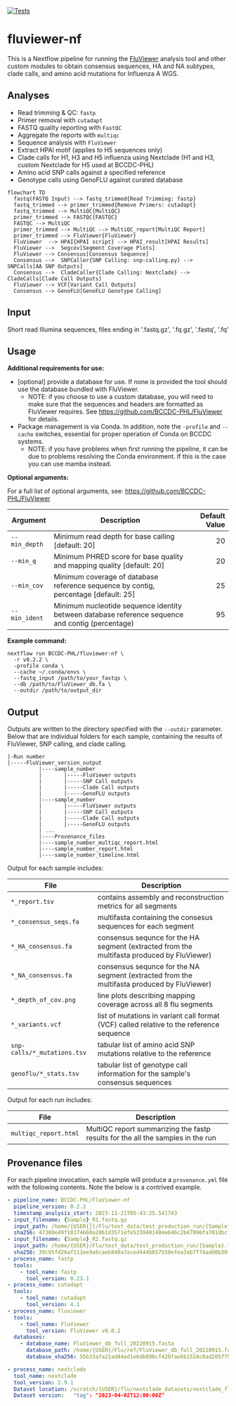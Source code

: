 [![Tests](https://github.com/BCCDC-PHL/fluviewer-nf/actions/workflows/tests.yml/badge.svg)](https://github.com/BCCDC-PHL/fluviewer-nf/actions/workflows/tests.yml)

# fluviewer-nf

This is a Nextflow pipeline for running the [FluViewer](https://github.com/BCCDC-PHL/FluViewer) analysis tool and other custom modules
to obtain consensus sequences, HA and NA subtypes, clade calls, and amino acid mutations for Influenza A WGS.  

## Analyses

- Read trimming & QC: `fastp`
- Primer removal with `cutadapt`
- FASTQ quality reporting with `FastQC`
- Aggregate the reports with `multiqc`
- Sequence analysis with `FluViewer` 
- Extract HPAI motif (applies to H5 sequences only)
- Clade calls for H1, H3 and H5 influenza using Nextclade (H1 and H3, custom Nextclade for H5 used at BCCDC-PHL)
- Amino acid SNP calls against a specified reference
- Genotype calls using GenoFLU against curated database  

```mermaid
flowchart TD
  fastq(FASTQ Input) --> fastq_trimmed{Read Trimming: fastp}
  fastq_trimmed --> primer_trimmed{Remove Primers: cutadapt}
  fastq_trimmed --> MultiQC{MultiQC}
  primer_trimmed --> FASTQC{FASTQC}
  FASTQC --> MultiQC
  primer_trimmed --> MultiQC --> MultiQC_report[MultiQC Report]
  primer_trimmed --> FluViewer{FluViewer} 
  FluViewer  --> HPAI{HPAI script} --> HPAI_result[HPAI Results]
  FluViewer -->  Segcov[Segment Coverage Plots]
  FluViewer --> Consensus[Consensus Sequence]
  Consensus -->  SNPCaller{SNP Calling: snp-calling.py} --> SNPCalls[AA SNP Outputs]
  Consensus -->  CladeCaller{Clade Calling: Nextclade} --> CladeCalls[Clade Call Outputs]
  FluViewer --> VCF[Variant Call Outputs]
  Consensus --> GenoFLU[GenoFLU Genotype Calling]
```


## Input

Short read Illumina sequences, files ending in '.fastq.gz', '.fq.gz', '.fastq', '.fq'

## Usage

**Additional requirements for use:**  
- [optional] provide a database for use.  If none is provided the tool should use the database bundled with FluViewer.
  - NOTE: if you choose to use a custom database, you will need to make sure that the sequences and headers are formatted as FluViewer requires.  See https://github.com/BCCDC-PHL/FluViewer for details.
- Package management is via Conda.  In addition, note the `-profile` and `--cache` switches, essential for proper operation of Conda on BCCDC systems.
    - NOTE: if you have problems when first running the pipeline, it can be due to problems resolving the Conda environment.  If this is the case you can use mamba instead.


**Optional arguments:**

For a full list of optional arguments, see: https://github.com/BCCDC-PHL/FluViewer

| Argument              | Description                                                                                      | Default Value   |
|-----------------------|--------------------------------------------------------------------------------------------------|----------------:|
| `--min_depth`         | Minimum read depth for base calling [default: 20]                                                |              20 |
| `--min_q`             | Minimum PHRED score for base quality and mapping quality [default: 20]                           |              20 |
| `--min_cov`           | Minimum coverage of database reference sequence by contig, percentage [default: 25]              |              25 |
| `--min_ident`         | Minimum nucleotide sequence identity between database reference sequence and contig (percentage) |              95 |

**Example command:**
```
nextflow run BCCDC-PHL/fluviewer-nf \
  -r v0.2.2 \
  -profile conda \
  --cache ~/.conda/envs \
  --fastq_input /path/to/your_fastqs \
  --db /path/to/FluViewer_db.fa \
  --outdir /path/to/output_dir
```

## Output

Outputs are written to the directory specified with the `--outdir` parameter. Below that are individual folders for each sample, containing the results of FluViewer, SNP calling, and clade calling.

```
|-Run number
|-----FluViewer_version_output
          |----sample_number
          |       |-----FluViewer outputs
          |       |-----SNP Call outputs
          |       |-----Clade Call outputs
          |       |-----GenoFLU outputs
          |----sample_number
          |       |-----FluViewer outputs
          |       |-----SNP Call outputs
          |       |-----Clade Call outputs
          |       |-----GenoFLU outputs
          | ...
          |----Provenance_files
          |----sample_number_multiqc_report.html
          |----sample_number_report.html
          |----sample_number_timeline.html
```

Output for each sample includes:

| File                        | Description                                                                                |
|-----------------------------|--------------------------------------------------------------------------------------------|
| `*_report.tsv`              | contains assembly and reconstruction metrics for all segments                              |
| `*_consensus_seqs.fa`       | multifasta containing the consesus sequences for each segment                              |
| `*_HA_consensus.fa`         | consensus sequnce for the HA segment (extracted from the multifasta produced by FluViewer) |
| `*_NA_consensus.fa`         | consensus sequnce for the NA segment (extracted from the multifasta produced by FluViewer) |
| `*_depth_of_cov.png`        | line plots describing mapping coverage across all 8 flu segments                           |
| `*_variants.vcf`            | list of mutations in variant call format (VCF) called relative to the reference sequence   |
| `snp-calls/*_mutations.tsv` | tabular list of amino acid SNP mutations relative to the reference                         |
| `genoflu/*_stats.tsv`       | tabular list of genotype call information for the sample's consensus sequences             |

Output for each run includes:

| File                  | Description                                                                     |
|-----------------------|---------------------------------------------------------------------------------|
| `multiqc_report.html` | MultiQC report summarizing the fastp results for the all the samples in the run |


## Provenance files

For each pipeline invocation, each sample will produce a `provenance.yml` file with the following contents.  Note the below is a contrived example.  

```yml
- pipeline_name: BCCDC-PHL/FluViewer-nf
  pipeline_version: 0.2.2
  timestamp_analysis_start: 2023-11-21T05:43:25.541743
- input_filename: {Sample}_R1.fastq.gz
  input_path: /home/{USER{}}/Flu/test_data/test_production_run/{Sample}_R1.fastq.gz
  sha256: 47380e49f10374660a2061d3571efe5339401484e646c2b47896fa701dbcf0a8
- input_filename: {Sample}_R2.fastq.gz
  input_path: /home/{USER}/Flu/test_data/test_production_run/{Sample}.fastq.gz
  sha256: 39c95fd26af111ee9a6caeb840a7aced444b657550efea3ab7f74add0b30f69d
- process_name: fastp
  tools:
    - tool_name: fastp
      tool_version: 0.23.1
- process_name: cutadapt
  tools:
    - tool_name: cutadapt
      tool_version: 4.1
- process_name: fluviewer
  tools:
    - tool_name: FluViewer
      tool_version: FluViewer v0.0.2
  databases:
    - database_name: FluViewer_db_full_20220915.fasta
      database_path: /home/{USER}/Flu/ref/FluViewer_db_full_20220915.fasta
      database_sha256: 55b33afa21ad44ed1e6db896cf420fae6b1524c0ad205775a1ce9dd11595905d

- process_name: nextclade
  tool_name: nextclade
  tool_version: 2.9.1
  Dataset location: /scratch/{USER}/flu/nextclade_datasets/nextclade_flu_h5nx_ha/
  Dataset version:   "tag": "2023-04-02T12:00:00Z"
```
